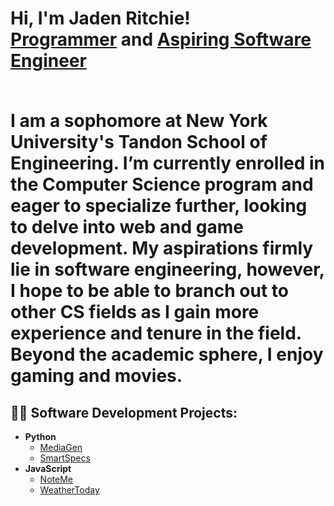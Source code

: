 <h1>Hi, I'm Jaden Ritchie! <br/><a href="https://github.com/jadenar07">Programmer</a> and <a href="www.linkedin.com/in/jadenritchie">Aspiring Software Engineer</a><br/><br/>

<p>I am a sophomore at New York University's Tandon School of Engineering. I’m currently enrolled in the Computer Science program and eager to specialize further, looking to delve into web and game development. My aspirations firmly lie in software engineering, however, I hope to be able to branch out to other CS fields as I gain more experience and tenure in the field. Beyond the academic sphere, I enjoy gaming and movies. </p>

<h2>👨‍💻 Software Development Projects:</h2>

- <b>Python</b>
  - [MediaGen](https://github.com/joshmadakor1/Algorithms-Practice)
  - [SmartSpecs](https://github.com/joshmadakor1/Algorithms-Practice)
- <b>JavaScript</b>
  - [NoteMe](https://github.com/joshmadakor1/Package-Delivery-Pathfinding-Algorithm)
  - [WeatherToday](https://github.com/joshmadakor1/Algorithms-Practice)



